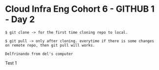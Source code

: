 # Cloud Infra Eng Cohort 6 - GITHUB 1 - Day 2

```
$ git clone -> for the first time cloning repo to local.

$ git pull -> only after cloning. everytime if there is some changes on remote repo, then git pull will works.

Delfrinando from del's computer

```
Test 1

